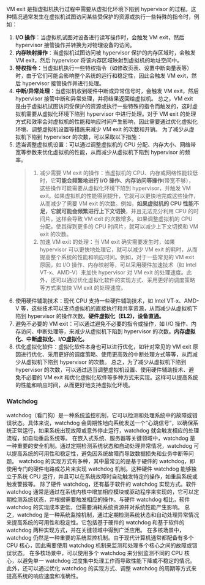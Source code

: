VM exit 是指虚拟机执行过程中需要从虚拟化环境下陷到 hypervisor 的过程。这种情况通常发生在虚拟机试图访问某些受保护的资源或执行一些特殊的指令时，例如：
1. **I/O 操作**：当虚拟机试图对设备进行读写操作时，会触发 VM exit，然后 hypervisor 接管操作并转换为对物理设备的访问。
2. **内存映射操作**：当虚拟机试图访问被 hypervisor 保护的内存区域时，会触发 VM exit，然后 hypervisor 将该内存区域映射到虚拟机的地址空间中。
3. **特权指令**：当虚拟机执行一些特权指令（如修改页表、设置中断向量表等）时，由于它们可能会影响整个系统的运行和稳定性，因此会触发 VM exit，然后 hypervisor 接管操作并进行处理。
4. **中断/异常处理**：当虚拟机收到硬件中断或异常信号时，会触发 VM exit，然后 hypervisor 接管中断和异常处理，并将结果返回给虚拟机。
总之，VM exit 是由于虚拟机试图访问受保护的资源或执行一些特殊的指令而触发的，这时虚拟机需要从虚拟化环境下陷到 hypervisor 中进行处理。对于 VM exit 的处理方式和效率会对虚拟机的性能和响应时间产生影响，因此需要通过优化虚拟化环境、调整虚拟机设置等措施来减少 VM exit 的次数和开销。
为了减少从虚拟机下陷到 hypervisor 的次数，可以采取以下措施：
1. 适当调整虚拟机设置：可以通过调整虚拟机的 CPU 分配、内存大小、网络带宽等参数来优化虚拟机的性能，从而减少从虚拟机下陷到 hypervisor 的频率。
   >1. 减少需要 VM exit 的操作：当虚拟机的 CPU、内存或网络性能较低时，它**可能会频繁地进行 I/O 操作、内存访问等操作**(带宽不够），这些操作可能需要从虚拟化环境下陷到 hypervisor，并触发 VM exit。如果虚拟机的性能得到提升，它就可以更快地完成这些操作，从而减少了需要 VM exit 的次数。例如，**如果虚拟机的 CPU 性能不足，它就可能会频繁进行上下文切换**，并且无法充分利用 CPU 的时间片，这样会导致 VM exit 的次数增多。如果调整虚拟机的 CPU 分配，使其得到更多的 CPU 时间片，就可以减少上下文切换和 VM exit 的次数。
   >2. 加速 VM exit 的处理：当 VM exit 确实需要发生时，如果 hypervisor 可以更快地处理它，就可以减少 VM exit 的耗时，从而提高整个系统的性能和响应时间。例如，对于一些常见的 VM exit 原因，如 I/O 操作、内存映射等，可以采用硬件加速技术（如 Intel VT-x、AMD-V）来加快 hypervisor 对 VM exit 的处理速度。此外，还可以通过优化虚拟化软件的实现方式、采用更好的调度策略等方式来加快 VM exit 的处理速度。
2. 使用硬件辅助技术：现代 CPU 支持一些硬件辅助技术，如 Intel VT-x、AMD-V 等，这些技术可以支持虚拟机的直接执行和共享资源，从而减少从虚拟机下陷到 hypervisor 的操作次数。**硬件虚拟化（EL2)，设备直通。**
3. 避免不必要的 VM exit：可以通过避免不必要的指令或操作，如 I/O 操作、内存访问、中断处理等，来减少从虚拟机下陷到 hypervisor 的次数。**内存虚拟化、中断虚拟化、I/O虚拟化。**
4. 优化虚拟化软件：虚拟化软件本身也可以进行优化，如针对常见的 VM exit 原因进行优化、采用更好的调度策略、使用更高效的中断处理方式等等，从而减少从虚拟机下陷到 hypervisor 的次数。
总之，为了减少从虚拟机下陷到 hypervisor 的次数，可以通过适当调整虚拟机设置、使用硬件辅助技术、避免不必要的 VM exit 和优化虚拟化软件等多种方式来实现。这样可以提高系统的性能和响应时间，从而更好地支持虚拟化环境。
### Watchdog
watchdog（看门狗）是一种系统监控机制，它可以检测和处理系统中的故障或错误状态。具体来说，watchdog 会周期性地向系统发送一个“心跳信号”，以确保系统正常运行，如果系统出现故障或意外停止运行，watchdog 就会触发相应的处理流程，如自动重启系统等。
在嵌入式系统、服务器等关键领域中，watchdog 是一种重要的安全机制。通过定期检测系统状态和自动处理异常情况，watchdog 可以提高系统的可用性和稳定性，避免因系统故障而导致数据损失和业务中断等问题。
watchdog 的实现方式有多种，其中最常见的是基于硬件的 watchdog，即使用专门的硬件电路或芯片来实现 watchdog 机制。这种硬件 watchdog 能够独立于系统 CPU 运行，并且可以在系统故障时自动触发特定的操作，如重启系统或触发警报等。
除了硬件 watchdog，还有基于软件的 watchdog 实现方式。软件 watchdog 通常是通过在系统内核中增加相应模块或驱动程序来实现的，它可以定期检测系统状态，并根据需要触发相应的操作。与硬件 watchdog 相比，软件 watchdog 的实现成本更低，但需要消耗系统资源并对系统性能产生影响。
总之，watchdog 是一种系统监控机制，通过定期检测系统状态和自动处理异常情况来提高系统的可用性和稳定性。它包括基于硬件的 watchdog 和基于软件的 watchdog 两种实现方式，并在关键领域中得到广泛应用。
在多核场景中，watchdog 仍然是一种重要的系统监控机制。由于现代计算机通常都配备有多个 CPU 核心，因此需要使用 watchdog 机制来监测和处理多个核心之间的故障或错误状态。
在多核场景中，可以使用多个 watchdog 来分别监测不同的 CPU 核心，以避免单一 watchdog 过度集中处理工作而导致性能下降或不稳定的情况。此外，还可以通过优化 watchdog 的实现方式、调整 watchdog 的周期等方式来提高系统的响应速度和准确性。